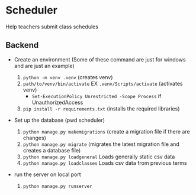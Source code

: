 # Scheduler
Help teachers submit class schedules


## Backend
- Create an environment (Some of these command are just for windows and are just an example)
    1. `python -m venv .venv` (creates venv)
    2. `path/to/venv/bin/activate` EX `.venv/Scripts/activate` (activates venv)
        - `Set-ExecutionPolicy Unrestricted -Scope Process` if UnauthorizedAccess
    3. `pip install -r requirements.txt` (installs the required libraries)

- Set up the database (pwd scheduler)
    1. `python manage.py makemigrations` (create a migration file if there are changes)
    2. `python manage.py migrate` (migrates the latest migration file and creates a database file)
    3. `python manage.py loadgeneral` Loads generally static csv data
    4. `python manage.py loadclasses` Loads csv data from previous terms
- run the server on local port
    1. `python manage.py runserver`

